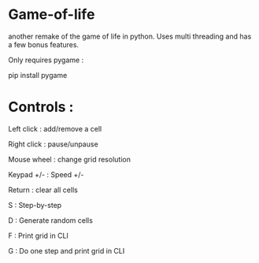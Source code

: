 # Game-of-life
another remake of the game of life in python. Uses multi threading and has a few bonus features.

Only requires pygame :

pip install pygame

# Controls :

Left  click : add/remove a cell

Right click : pause/unpause

Mouse wheel : change grid resolution

Keypad +/-  : Speed +/-

Return : clear all cells

S : Step-by-step

D : Generate random cells

F : Print grid in CLI

G : Do one step and print grid in CLI
